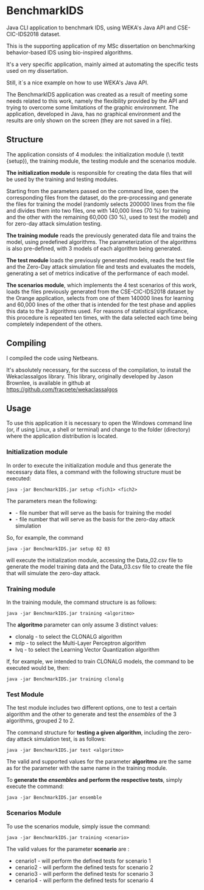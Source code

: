 # BenchmarkIDS

Java CLI application to benchmark IDS, using WEKA's Java API and CSE-CIC-IDS2018 dataset.

This is the supporting application of my MSc dissertation on benchmarking behavior-based IDS using bio-inspired algorithms.

It's a very specific application, mainly aimed at automating the specific tests used on my dissertation.

Still, it´s a nice example on how to use WEKA's Java API.

The BenchmarkIDS application was created as a result of meeting some needs related to this work, namely the flexibility provided by the API and trying to overcome some limitations of the graphic environment. The application, developed in Java, has no graphical environment and the results are only shown on the screen (they are not saved in a file).

## Structure
The application consists of 4 modules: the initialization module (\ textit {setup}), the training module, the testing module and the scenarios module.

**The initialization module** is responsible for creating the data files that will be used by the training and testing modules.

Starting from the parameters passed on the command line, open the corresponding files from the dataset, do the pre-processing and generate the files for training the model (randomly selects 200000 lines from the file and divides them into two files, one with 140,000 lines (70 \%) for training and the other with the remaining 60,000 (30 \%), used to test the model) and for zero-day attack simulation testing.

**The training module** reads the previously generated data file and trains the model, using predefined algorithms. The parameterization of the algorithms is also pre-defined, with 3 models of each algorithm being generated.

**The test module** loads the previously generated models, reads the test file and the Zero-Day attack simulation file and tests and evaluates the models, generating a set of metrics indicative of the performance of each model.

**The scenarios module**, which implements the 4 test scenarios of this work, loads the files previously generated from the CSE-CIC-IDS2018 dataset by the Orange application, selects from one of them 140000 lines for learning and 60,000 lines of the other that is intended for the test phase and applies this data to the 3 algorithms used. For reasons of statistical significance, this procedure is repeated ten times, with the data selected each time being completely independent of the others.

## Compiling

I compiled the code using Netbeans. 

It's absolutely necessary, for the success of the compilation, to install the Wekaclassalgos library. This library, originally developed by Jason Brownlee, is available in github at https://github.com/fracpete/wekaclassalgos

## Usage

To use this application it is necessary to open the Windows command line (or, if using Linux, a shell or terminal) and change to the folder (directory) where the application distribution is located.

### Initialization module
In order to execute the initialization module and thus generate the necessary data files, a command with the following structure must be executed:

```java -jar BenchmarkIDS.jar setup <fich1> <fich2>```



The parameters mean the following:

* <fich1> - file number that will serve as the basis for training the model
* <fich2> - file number that will serve as the basis for the zero-day attack simulation

So, for example, the command

```java -jar BenchmarkIDS.jar setup 02 03```

will execute the initialization module, accessing the Data_02.csv file to generate the model training data and the Data_03.csv file to create the file that will simulate the zero-day attack.

### Training module
In the training module, the command structure is as follows:

```java -jar BenchmarkIDS.jar training <algoritmo> ```

The **algoritmo** parameter can only assume 3 distinct values:

* clonalg - to select the CLONALG algorithm
* mlp - to select the Multi-Layer Perceptron algorithm
* lvq - to select the Learning Vector Quantization algorithm

If, for example, we intended to train CLONALG models, the command to be executed would be, then:

```java -jar BenchmarkIDS.jar training clonalg```

### Test Module
The test module includes two different options, one to test a certain algorithm and the other to generate and test the *ensembles* of the 3 algorithms, grouped 2 to 2.

The command structure for **testing a given algorithm**, including the zero-day attack simulation test, is as follows:

```java -jar BenchmarkIDS.jar test <algoritmo>```

The valid and supported values for the parameter **algoritmo** are the same as for the parameter with the same name in the training module.

To **generate the _ensembles_ and perform the respective tests**, simply execute the command:

```java -jar BenchmarkIDS.jar ensemble```

### Scenarios Module
To use the scenarios module, simply issue the command:

```java -jar BenchmarkIDS.jar training <cenario>```

The valid values for the parameter **scenario** are : 

* cenario1 - will perform the defined tests for scenario 1
* cenario2 - will perform the defined tests for scenario 2
* cenario3 - will perform the defined tests for scenario 3
* cenario4 - will perform the defined tests for scenario 4


